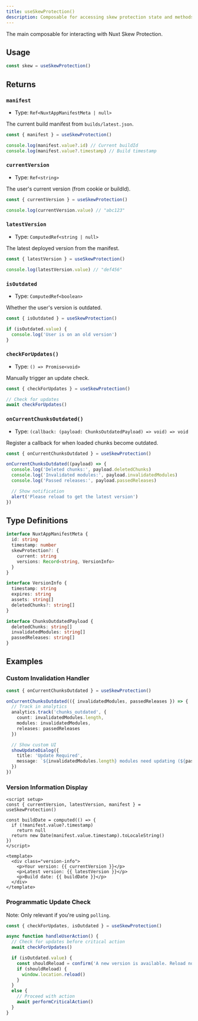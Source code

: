 ```yaml
---
title: useSkewProtection()
description: Composable for accessing skew protection state and methods.
---
```


The main composable for interacting with Nuxt Skew Protection.

## Usage

```ts
const skew = useSkewProtection()
```

## Returns

### `manifest`

- Type: `Ref<NuxtAppManifestMeta | null>`

The current build manifest from `builds/latest.json`.

```ts
const { manifest } = useSkewProtection()

console.log(manifest.value?.id) // Current buildId
console.log(manifest.value?.timestamp) // Build timestamp
```

### `currentVersion`

- Type: `Ref<string>`

The user's current version (from cookie or buildId).

```ts
const { currentVersion } = useSkewProtection()

console.log(currentVersion.value) // "abc123"
```

### `latestVersion`

- Type: `ComputedRef<string | null>`

The latest deployed version from the manifest.

```ts
const { latestVersion } = useSkewProtection()

console.log(latestVersion.value) // "def456"
```

### `isOutdated`

- Type: `ComputedRef<boolean>`

Whether the user's version is outdated.

```ts
const { isOutdated } = useSkewProtection()

if (isOutdated.value) {
  console.log('User is on an old version')
}
```

### `checkForUpdates()`

- Type: `() => Promise<void>`

Manually trigger an update check.

```ts
const { checkForUpdates } = useSkewProtection()

// Check for updates
await checkForUpdates()
```

### `onCurrentChunksOutdated()`

- Type: `(callback: (payload: ChunksOutdatedPayload) => void) => void`

Register a callback for when loaded chunks become outdated.

```ts
const { onCurrentChunksOutdated } = useSkewProtection()

onCurrentChunksOutdated((payload) => {
  console.log('Deleted chunks:', payload.deletedChunks)
  console.log('Invalidated modules:', payload.invalidatedModules)
  console.log('Passed releases:', payload.passedReleases)

  // Show notification
  alert('Please reload to get the latest version')
})
```

## Type Definitions

```ts
interface NuxtAppManifestMeta {
  id: string
  timestamp: number
  skewProtection?: {
    current: string
    versions: Record<string, VersionInfo>
  }
}

interface VersionInfo {
  timestamp: string
  expires: string
  assets: string[]
  deletedChunks?: string[]
}

interface ChunksOutdatedPayload {
  deletedChunks: string[]
  invalidatedModules: string[]
  passedReleases: string[]
}
```

## Examples

### Custom Invalidation Handler

```ts
const { onCurrentChunksOutdated } = useSkewProtection()

onCurrentChunksOutdated(({ invalidatedModules, passedReleases }) => {
  // Track in analytics
  analytics.track('chunks_outdated', {
    count: invalidatedModules.length,
    modules: invalidatedModules,
    releases: passedReleases
  })

  // Show custom UI
  showUpdateDialog({
    title: 'Update Required',
    message: `${invalidatedModules.length} modules need updating (${passedReleases.length} releases passed)`
  })
})
```

### Version Information Display

```vue
<script setup>
const { currentVersion, latestVersion, manifest } = useSkewProtection()

const buildDate = computed(() => {
  if (!manifest.value?.timestamp)
    return null
  return new Date(manifest.value.timestamp).toLocaleString()
})
</script>

<template>
  <div class="version-info">
    <p>Your version: {{ currentVersion }}</p>
    <p>Latest version: {{ latestVersion }}</p>
    <p>Build date: {{ buildDate }}</p>
  </div>
</template>
```

### Programmatic Update Check

Note: Only relevant if you're using `polling`.

```ts
const { checkForUpdates, isOutdated } = useSkewProtection()

async function handleUserAction() {
  // Check for updates before critical action
  await checkForUpdates()

  if (isOutdated.value) {
    const shouldReload = confirm('A new version is available. Reload now?')
    if (shouldReload) {
      window.location.reload()
    }
  }
  else {
    // Proceed with action
    await performCriticalAction()
  }
}
```
